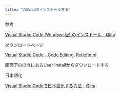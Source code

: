 ```yaml
---
title: "VSCodeのインストール方法"
---
```


参考

[Visual Studio Code (Windows版) のインストール - Qiita](https://qiita.com/psychoroid/items/7d85ae6bade4a67aedb1)

ダウンロードページ

[Visual Studio Code - Code Editing. Redefined](https://code.visualstudio.com/)

画面下のほうにあるUser Installからダウンロードする

日本語化

[Visual Studio Codeで日本語化する方法 - Qiita](https://qiita.com/nanamesincos/items/5c48ff88a4eeef0a8631)
